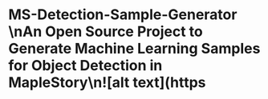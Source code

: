 # MS-Detection-Sample-Generator \nAn Open Source Project to Generate Machine Learning Samples for Object Detection in MapleStory\n![alt text](https
